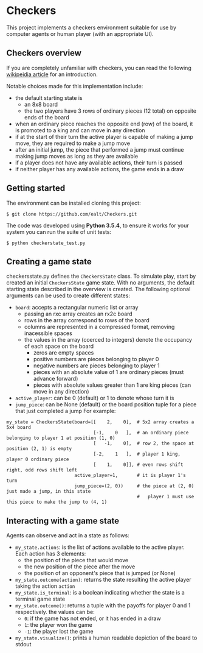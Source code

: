 # Checkers
This project implements a checkers environment suitable for use by computer agents or human player (with an appropriate UI).

## Checkers overview
If you are completely unfamiliar with checkers, you can read the following [wikipeidia article](https://en.wikipedia.org/wiki/Draughts) for an introduction.

Notable choices made for this implementation include:
* the default starting state is
  * an 8x8 board
  * the two players have 3 rows of ordinary pieces (12 total) on opposite ends of the board
* when an ordinary piece reaches the opposite end (row) of the board, it is promoted to a king and can move in any direction
* if at the start of their turn the active player is capable of making a jump move, they are required to make a jump move
* after an initial jump, the piece that performed a jump must continue making jump moves as long as they are available
* if a player does not have any available actions, their turn is passed
* if neither player has any available actions, the game ends in a draw

## Getting started
The environment can be installed cloning this project:
```
$ git clone https://github.com/ealt/Checkers.git
```
The code was developed using **Python 3.5.4**, to ensure it works for your system you can run the suite of unit tests:
```
$ python checkerstate_test.py
```

## Creating a game state
checkersstate.py defines the `CheckersState` class.
To simulate play, start by created an initial `CheckersState` game state. With no arguments, the default starting state described in the overview is created. The following optional arguments can be used to create different states:
* `board`: accepts a rectangular numeric list or array
  * passing an rxc array creates an rx2c board 
  * rows in the array correspond to rows of the board
  * columns are represented in a compressed format, removing inacessible spaces
  * the values in the array (coerced to integers) denote the occupancy of each space on the board
    * zeros are empty spaces
    * positive numbers are pieces belonging to player 0
    * negative numbers are pieces belonging to player 1
    * pieces with an absolute value of 1 are ordinary pieces (must advance forward)
    * pieces with absolute values greater than 1 are king pieces (can move in any direction)
* `active_player`: can be 0 (default) or 1 to denote whose turn it is
* `jump_piece`: can be None (default) or the board position tuple for a piece that just completed a jump
For example:
```
my_state = CheckersState(board=[[    2,    0],  # 5x2 array creates a 5x4 board
                                [-1,    0   ],  # an ordinary piece belonging to player 1 at position (1, 0)
                                [   -1,    0],  # row 2, the space at position (2, 1) is empty
                                [-2,    1   ],  # player 1 king, player 0 ordinary piece
                                [    1,    0]], # even rows shift right, odd rows shift left
                         active_player=1,       # it is player 1's turn
                         jump_piece=(2, 0))     # the piece at (2, 0) just made a jump, in this state
                                                #   player 1 must use this piece to make the jump to (4, 1)
```

## Interacting with a game state
Agents can observe and act in a state as follows:
* `my_state.actions`: is the list of actions available to the active player. Each action has 3 elements:
  * the position of the piece that would move
  * the new position of the piece after the move
  * the position of an opponent's piece that is jumped (or None)
* `my_state.outcome(action)`: returns the state resulting the active player taking the action `action`
* `my_state.is_terminal`: is a boolean indicating whether the state is a terminal game state
* `my_state.outcome()`: returns a tuple with the payoffs for player 0 and 1 respectively. the values can be:
  * `0`: if the game has not ended, or it has ended in a draw
  * `1`: the player won the game
  * `-1`: the player lost the game
* `my_state.visualize()`: prints a human readable depiction of the board to stdout